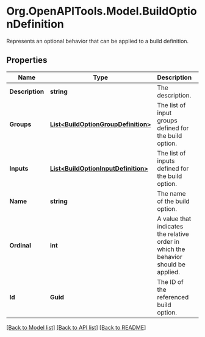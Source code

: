 # Org.OpenAPITools.Model.BuildOptionDefinition
Represents an optional behavior that can be applied to a build definition.

## Properties

Name | Type | Description | Notes
------------ | ------------- | ------------- | -------------
**Description** | **string** | The description. | [optional] 
**Groups** | [**List&lt;BuildOptionGroupDefinition&gt;**](BuildOptionGroupDefinition.md) | The list of input groups defined for the build option. | [optional] 
**Inputs** | [**List&lt;BuildOptionInputDefinition&gt;**](BuildOptionInputDefinition.md) | The list of inputs defined for the build option. | [optional] 
**Name** | **string** | The name of the build option. | [optional] 
**Ordinal** | **int** | A value that indicates the relative order in which the behavior should be applied. | [optional] 
**Id** | **Guid** | The ID of the referenced build option. | [optional] 

[[Back to Model list]](../README.md#documentation-for-models) [[Back to API list]](../README.md#documentation-for-api-endpoints) [[Back to README]](../README.md)

